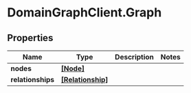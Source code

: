 # DomainGraphClient.Graph

## Properties
Name | Type | Description | Notes
------------ | ------------- | ------------- | -------------
**nodes** | [**[Node]**](Node.md) |  | 
**relationships** | [**[Relationship]**](Relationship.md) |  | 


